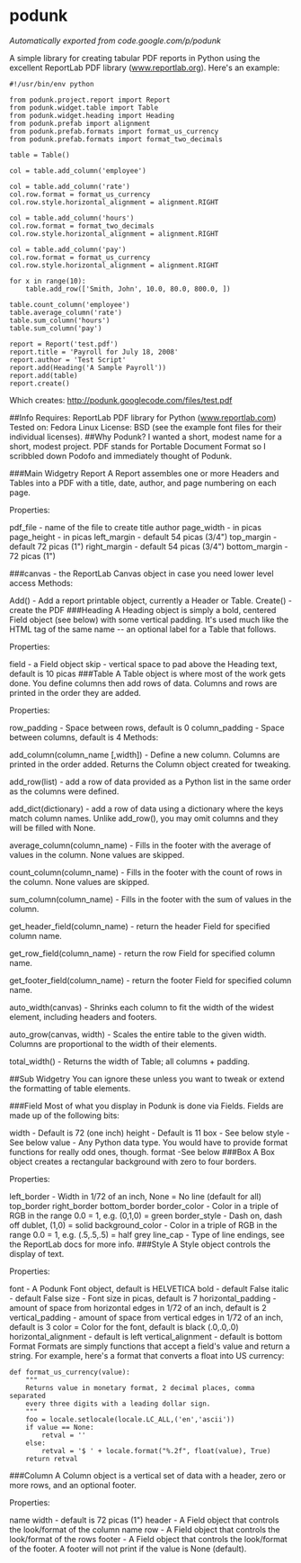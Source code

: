 # podunk
<i>Automatically exported from code.google.com/p/podunk</i>


A simple library for creating tabular PDF reports in Python using the excellent ReportLab PDF library (www.reportlab.org). Here's an example:
```
#!/usr/bin/env python

from podunk.project.report import Report
from podunk.widget.table import Table
from podunk.widget.heading import Heading
from podunk.prefab import alignment
from podunk.prefab.formats import format_us_currency
from podunk.prefab.formats import format_two_decimals

table = Table()

col = table.add_column('employee')

col = table.add_column('rate')
col.row.format = format_us_currency
col.row.style.horizontal_alignment = alignment.RIGHT

col = table.add_column('hours')
col.row.format = format_two_decimals
col.row.style.horizontal_alignment = alignment.RIGHT

col = table.add_column('pay')
col.row.format = format_us_currency
col.row.style.horizontal_alignment = alignment.RIGHT

for x in range(10):
    table.add_row(['Smith, John', 10.0, 80.0, 800.0, ])

table.count_column('employee')
table.average_column('rate')
table.sum_column('hours')
table.sum_column('pay')

report = Report('test.pdf')
report.title = 'Payroll for July 18, 2008'
report.author = 'Test Script'
report.add(Heading('A Sample Payroll'))
report.add(table)
report.create()

```

Which creates: http://podunk.googlecode.com/files/test.pdf

##Info
Requires: ReportLab PDF library for Python (www.reportlab.com)
Tested on: Fedora Linux
License: BSD (see the example font files for their individual licenses).
##Why Podunk?
I wanted a short, modest name for a short, modest project. PDF stands for Portable Document Format so I scribbled down Podofo and immediately thought of Podunk.

###Main Widgetry
Report
A Report assembles one or more Headers and Tables into a PDF with a title, date, author, and page numbering on each page.

Properties:

pdf_file - name of the file to create
title
author
page_width - in picas
page_height - in picas
left_margin - default 54 picas (3/4")
top_margin - default 72 picas (1")
right_margin - default 54 picas (3/4")
bottom_margin - 72 picas (1")

###canvas - the ReportLab Canvas object in case you need lower level access
Methods:

Add() - Add a report printable object, currently a Header or Table.
Create() - create the PDF
###Heading
A Heading object is simply a bold, centered Field object (see below) with some vertical padding. It's used much like the HTML tag of the same name -- an optional label for a Table that follows.

Properties:

field - a Field object
skip - vertical space to pad above the Heading text, default is 10 picas
###Table
A Table object is where most of the work gets done. You define columns then add rows of data. Columns and rows are printed in the order they are added.

Properties:

row_padding - Space between rows, default is 0
column_padding - Space between columns, default is 4
Methods:

add_column(column_name [,width]) - Define a new column. Columns are printed in the order added. Returns the Column object created for tweaking.

add_row(list) - add a row of data provided as a Python list in the same order as the columns were defined.

add_dict(dictionary) - add a row of data using a dictionary where the keys match column names. Unlike add_row(), you may omit columns and they will be filled with None.

average_column(column_name) - Fills in the footer with the average of values in the column. None values are skipped.

count_column(column_name) - Fills in the footer with the count of rows in the column. None values are skipped.

sum_column(column_name) - Fills in the footer with the sum of values in the column.

get_header_field(column_name) - return the header Field for specified column name.

get_row_field(column_name) - return the row Field for specified column name.

get_footer_field(column_name) - return the footer Field for specified column name.

auto_width(canvas) - Shrinks each column to fit the width of the widest element, including headers and footers.

auto_grow(canvas, width) - Scales the entire table to the given width. Columns are proportional to the width of their elements.

total_width() - Returns the width of Table; all columns + padding.

##Sub Widgetry
You can ignore these unless you want to tweak or extend the formatting of table elements.

###Field
Most of what you display in Podunk is done via Fields. Fields are made up of the following bits:

width - Default is 72 (one inch)
height - Default is 11
box - See below
style - See below
value - Any Python data type. You would have to provide format functions for really odd ones, though.
format -See below
###Box
A Box object creates a rectangular background with zero to four borders.

Properties:

left_border - Width in 1/72 of an inch, None = No line (default for all)
top_border
right_border
bottom_border
border_color - Color in a triple of RGB in the range 0.0 = 1, e.g. (0,1,0) = green
border_style - Dash on, dash off dublet, (1,0) = solid
background_color - Color in a triple of RGB in the range 0.0 = 1, e.g. (.5,.5,.5) = half grey
line_cap - Type of line endings, see the ReportLab docs for more info.
###Style
A Style object controls the display of text.

Properties:

font - A Podunk Font object, default is HELVETICA
bold - default False
italic - default False
size - Font size in picas, default is 7
horizontal_padding - amount of space from horizontal edges in 1/72 of an inch, default is 2
vertical_padding - amount of space from vertical edges in 1/72 of an inch, default is 3
color = Color for the font, default is black (.0,.0,.0)
horizontal_alignment - default is left
vertical_alignment - default is bottom
Format
Formats are simply functions that accept a field's value and return a string. For example, here's a format that converts a float into US currency:
```
def format_us_currency(value):
    """
    Returns value in monetary format, 2 decimal places, comma separated
    every three digits with a leading dollar sign.
    """
    foo = locale.setlocale(locale.LC_ALL,('en','ascii')) 
    if value == None:
        retval = ''
    else:
        retval = '$ ' + locale.format("%.2f", float(value), True)                  
    return retval
```    
###Column
A Column object is a vertical set of data with a header, zero or more rows, and an optional footer.

Properties:

name
width - default is 72 picas (1")
header - A Field object that controls the look/format of the column name
row - A Field object that controls the look/format of the rows
footer - A Field object that controls the look/format of the footer. A footer will not print if the value is None (default).
